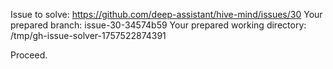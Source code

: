 Issue to solve: https://github.com/deep-assistant/hive-mind/issues/30
Your prepared branch: issue-30-34574b59
Your prepared working directory: /tmp/gh-issue-solver-1757522874391

Proceed.